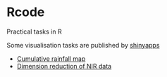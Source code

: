 # Rcode
 Practical tasks in R

Some visualisation tasks are published by [shinyapps](www.shinyapps.io)
* [Cumulative rainfall map](https://monster-1.shinyapps.io/ana_plot/)
* [Dimension reduction of NIR data](https://monster-1.shinyapps.io/Ass2-DSI/)
